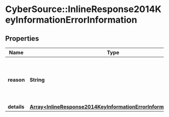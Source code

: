 # CyberSource::InlineResponse2014KeyInformationErrorInformation

## Properties
Name | Type | Description | Notes
------------ | ------------- | ------------- | -------------
**reason** | **String** | The reason of the status. Possible values:  - MISSING_FIELD  - INVALID_DATA  | [optional] 
**details** | [**Array&lt;InlineResponse2014KeyInformationErrorInformationDetails&gt;**](InlineResponse2014KeyInformationErrorInformationDetails.md) |  | [optional] 


